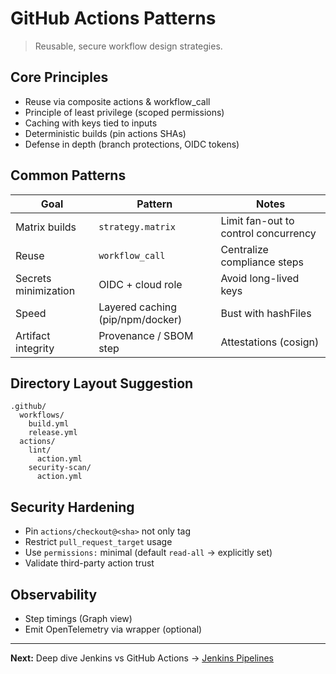 # GitHub Actions Patterns

> Reusable, secure workflow design strategies.

## Core Principles
- Reuse via composite actions & workflow_call
- Principle of least privilege (scoped permissions)
- Caching with keys tied to inputs
- Deterministic builds (pin actions SHAs)
- Defense in depth (branch protections, OIDC tokens)

## Common Patterns
| Goal | Pattern | Notes |
|------|---------|-------|
| Matrix builds | `strategy.matrix` | Limit fan-out to control concurrency |
| Reuse | `workflow_call` | Centralize compliance steps |
| Secrets minimization | OIDC + cloud role | Avoid long-lived keys |
| Speed | Layered caching (pip/npm/docker) | Bust with hashFiles |
| Artifact integrity | Provenance / SBOM step | Attestations (cosign) |

## Directory Layout Suggestion
```
.github/
  workflows/
    build.yml
    release.yml
  actions/
    lint/
      action.yml
    security-scan/
      action.yml
```

## Security Hardening
- Pin `actions/checkout@<sha>` not only tag
- Restrict `pull_request_target` usage
- Use `permissions:` minimal (default `read-all` → explicitly set)
- Validate third-party action trust

## Observability
- Step timings (Graph view)
- Emit OpenTelemetry via wrapper (optional)

---
**Next:** Deep dive Jenkins vs GitHub Actions → [Jenkins Pipelines](jenkins.md)
